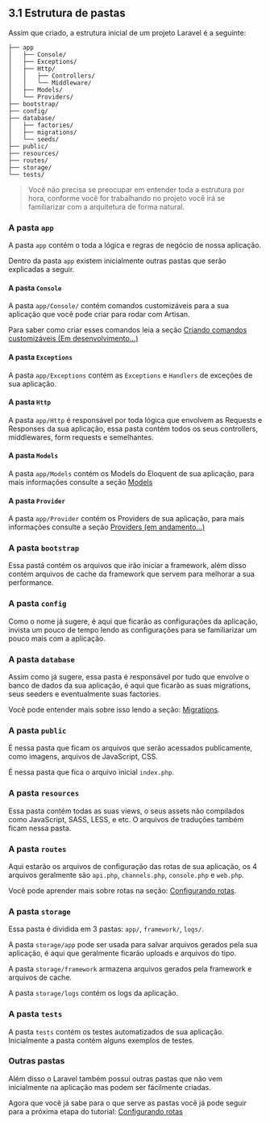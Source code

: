 ## 3.1 Estrutura de pastas

Assim que criado, a estrutura inicial de um projeto Laravel é a seguinte:

```
├── app 
│   ├── Console/
│   ├── Exceptions/
│   ├── Http/
│   │   ├── Controllers/
│   │   └── Middleware/
│   ├── Models/
│   └── Providers/
├── bootstrap/
├── config/
├── database/
│   ├── factories/
│   ├── migrations/
│   └── seeds/
├── public/
├── resources/
├── routes/
├── storage/
└── tests/
```

> Você não precisa se preocupar em entender toda a estrutura por hora, conforme você for trabalhando no projeto você irá se familiarizar com a arquitetura de forma natural.

### A pasta `app`
A pasta `app` contém o toda a lógica e regras de negócio de nossa aplicação.

Dentro da pasta `app` existem inicialmente outras pastas que serão explicadas a seguir.

#### A pasta `Console`
A pasta `app/Console/` contém comandos customizáveis para a sua aplicação que você pode criar para rodar com Artisan.

Para saber como criar esses comandos leia a seção [Criando comandos customizáveis (Em desenvolvimento...)]()

#### A pasta `Exceptions`
A pasta `app/Exceptions` contém as `Exceptions` e `Handlers` de exceções de sua aplicação.

#### A pasta `Http`
A pasta `app/Http` é responsável por toda lógica que envolvem as Requests e Responses da sua aplicação, essa pasta contém todos os seus controllers, middlewares, form requests e semelhantes.

#### A pasta `Models`
A pasta `app/Models` contém os Models do Eloquent de sua aplicação, para mais informações consulte a seção [Models](../2-Conceitos/6-Models-eloquent.md)

#### A pasta `Provider`
A pasta `app/Provider` contém os Providers de sua aplicação, para mais informações consulte a seção [Providers (em andamento...)]()

### A pasta `bootstrap`
Essa pastá contém os arquivos que irão iniciar a framework, além disso contém arquivos de cache da framework que servem para melhorar a sua performance.

### A pasta `config`
Como o nome já sugere, é aqui que ficarão as configurações da aplicação, invista um pouco de tempo lendo as configurações para se familiarizar um pouco mais com a aplicação.

### A pasta `database`
Assim como já sugere, essa pasta é responsável por tudo que envolve o banco de dados da sua aplicação, é aqui que ficarão as suas migrations, seus seeders e eventualmente suas factories.

Você pode entender mais sobre isso lendo a seção: [Migrations](./5-Migrations.md).

### A pasta `public`
É nessa pasta que ficam os arquivos que serão acessados publicamente, como imagens, arquivos de JavaScript, CSS.

É nessa pasta que fica o arquivo inicial `index.php`.

### A pasta `resources`
Essa pasta contém todas as suas views, o seus assets não compilados como JavaScript, SASS, LESS, e etc. O arquivos de traduções também ficam nessa pasta.

### A pasta `routes`
Aqui estarão os arquivos de configuração das rotas de sua aplicação, os 4 arquivos geralmente são `api.php`, `channels.php`, `console.php` e `web.php`.

Você pode aprender mais sobre rotas na seção: [Configurando rotas](./2-Rotas.md).

### A pasta `storage`
Essa pasta é dividida em 3 pastas: `app/`, `framework/`, `logs/`.

A pasta `storage/app` pode ser usada para salvar arquivos gerados pela sua aplicação, é aqui que geralmente ficarão uploads e arquivos do tipo.

A pasta `storage/framework` armazena arquivos gerados pela framework e arquivos de cache.

A pasta `storage/logs` contém os logs da aplicação.

### A pasta `tests`
A pasta `tests` contém os testes automatizados de sua aplicação. Inicialmente a pasta contém alguns exemplos de testes.

### Outras pastas
Além disso o Laravel também possuí outras pastas que não vem inicialmente na aplicação mas podem ser fácilmente criadas.


Agora que você já sabe para o que serve as pastas você já pode seguir para a próxima etapa do tutorial: [Configurando rotas](./2-Rotas.md)